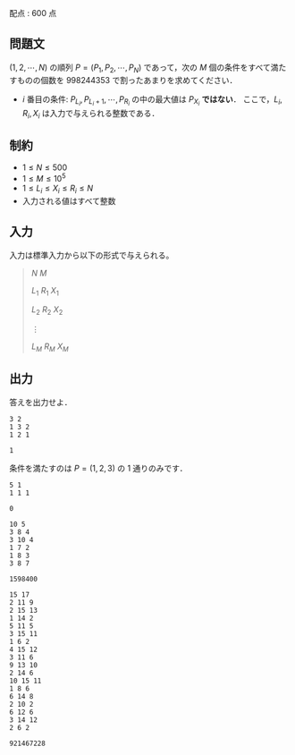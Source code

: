 配点 : $600$ 点

## 問題文

$(1,2,\cdots,N)$ の順列 $P=(P_1,P_2,\cdots,P_N)$ であって，次の $M$ 個の条件をすべて満たすものの個数を $998244353$ で割ったあまりを求めてください．

- $i$ 番目の条件: $P_{L_i},P_{L_i+1},\cdots,P_{R_i}$ の中の最大値は $P_{X_i}$ **ではない**．
ここで，$L_i,R_i,X_i$ は入力で与えられる整数である．

## 制約

- $1 \leq N \leq 500$
- $1 \leq M \leq 10^5$
- $1 \leq L_i \leq X_i \leq R_i \leq N$
- 入力される値はすべて整数

## 入力

入力は標準入力から以下の形式で与えられる。

> $N$ $M$
> 
> $L_1$ $R_1$ $X_1$
> 
> $L_2$ $R_2$ $X_2$
> 
> $\vdots$
> 
> $L_M$ $R_M$ $X_M$

## 出力

答えを出力せよ．

```input1
3 2
1 3 2
1 2 1
```

```output1
1
```

条件を満たすのは $P=(1,2,3)$ の $1$ 通りのみです．

```input2
5 1
1 1 1
```

```output2
0
```

```input3
10 5
3 8 4
3 10 4
1 7 2
1 8 3
3 8 7
```

```output3
1598400
```

```input4
15 17
2 11 9
2 15 13
1 14 2
5 11 5
3 15 11
1 6 2
4 15 12
3 11 6
9 13 10
2 14 6
10 15 11
1 8 6
6 14 8
2 10 2
6 12 6
3 14 12
2 6 2
```

```output4
921467228
```